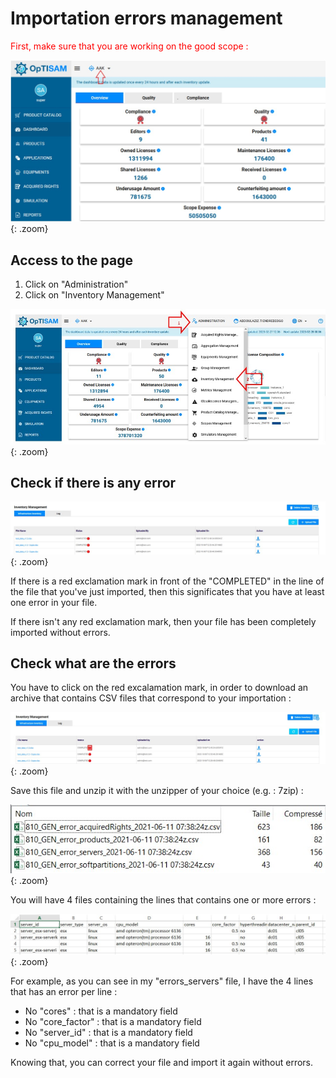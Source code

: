 <link rel="stylesheet" href="../../../css/enlargeImage.css" />

# Importation errors management

<span style="color:red">First, make sure that you are working on the good scope :</span>

![select APM](../../img/goodScope.jpg){: .zoom}

## Access to the page

1. Click on "Administration"
2. Click on "Inventory Management" 


![select APM](../../img/configure/import1.jpg){: .zoom}

## Check if there is any error

![select APM](../../img/dataMana/errors/first.jpg){: .zoom}

If there is a red exclamation mark in front of the "COMPLETED" in the line of the file that you've just imported, then this significates that you have at least one error in your file.

If there isn't any red exclamation mark, then your file has been completely imported without errors.

## Check what are the errors

You have to click on the red excalamation mark, in order to download an archive that contains CSV files that correspond to your importation : 

![select APM](../../img/dataMana/errors/second.jpg){: .zoom}

Save this file and unzip it with the unzipper of your choice (e.g. : 7zip) : 

![select APM](../../img/dataMana/errors/third.jpg){: .zoom}

You will have 4 files containing the lines that contains one or more errors : 

![select APM](../../img/dataMana/errors/fourth.jpg){: .zoom}

For example, as you can see in my "errors_servers" file, I have the 4 lines that has an error per line :  
- No "cores" : that is a mandatory field  
- No "core_factor" : that is a mandatory field  
- No "server_id" : that is a mandatory field  
- No "cpu_model" : that is a mandatory field  

Knowing that, you can correct your file and import it again without errors.


<script src="../../../js/zoomImage.js"></script>
